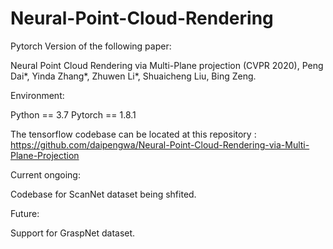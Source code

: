 # Neural-Point-Cloud-Rendering


Pytorch Version of the following paper:

Neural Point Cloud Rendering via Multi-Plane projection (CVPR 2020), Peng Dai*, Yinda Zhang*, Zhuwen Li*, Shuaicheng Liu, Bing Zeng.

Environment:

Python == 3.7
Pytorch == 1.8.1


The tensorflow codebase can be located at this repository : https://github.com/daipengwa/Neural-Point-Cloud-Rendering-via-Multi-Plane-Projection

Current ongoing:

Codebase for ScanNet dataset being shfited.

Future:

Support for GraspNet dataset.


